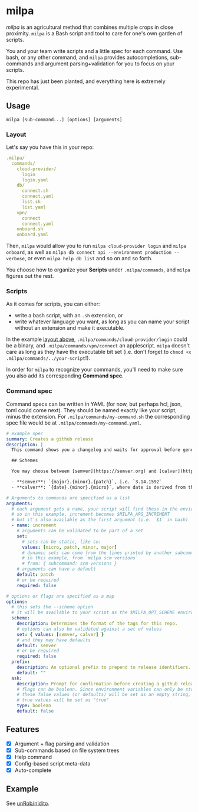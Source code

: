 # milpa

_milpa_ is an agricultural method that combines multiple crops in close proximity. `milpa` is a Bash script and tool to care for one's own garden of scripts.

You and your team write scripts and a little spec for each command. Use bash, or any other command, and `milpa` provides autocompletions, sub-commands and argument parsing+validation for you to focus on your scripts.

This repo has just been planted, and everything here is extremely experimental.

## Usage

`milpa [sub-command...] [options] [arguments]`

### Layout

Let's say you have this in your repo:

```yaml
.milpa/
  commands/
    cloud-provider/
      login
      login.yaml
    db/
      connect.sh
      connect.yaml
      list.sh
      list.yaml
    vpn/
      connect
      connect.yaml
    onboard.sh
    onboard.yaml
```

Then, `milpa` would allow you to run `milpa cloud-provider login` and `milpa onboard`, as well as `milpa db connect api --environment production --verbose`, or even `milpa help db list` and so on and so forth.

You choose how to organize your **Scripts** under `.milpa/commands`, and `milpa` figures out the rest.

### Scripts

As it comes for scripts, you can either:

- write a bash script, with an `.sh` extension, or
- write whatever language you want, as long as you can name your script without an extension and make it executable.

In the example [layout above](#layout), `.milpa/commands/cloud-provider/login` could be a binary, and `.milpa/commands/vpn/connect` an applescript. `milpa` doesn't care as long as they have the executable bit set (i.e. don't forget to `chmod +x .milpa/commands/../your-script`!).

In order for `milpa` to recognize your commands, you'll need to make sure you also add its corresponding **Command spec**.

### Command spec

Command specs can be written in YAML (for now, but perhaps hcl, json, toml could come next). They should be named exactly like your script, minus the extension. For `.milpa/commands/my-command.sh` the corresponding spec file would be at `.milpa/commands/my-command.yaml`.

```yaml
# example spec
summary: Creates a github release
description: |
  This command shows you a changelog and waits for approval before generating and pushing a new tag, creating a github release, and opening the browser at the new release.

  ## Schemes

  You may choose between [semver](https://semver.org) and [calver](https://calver.org). Their composition is as follows:

  - **semver**: `{major}.{minor}.{patch}`, i.e. `3.14.1592`
  - **calver**: `{date}.{minor}.{micro}`, where date is derived from the `prefix` option; for example `16.18.339`.

# Arguments to commands are specified as a list
arguments:
  # each argument gets a name, your script will find these in the environment
  # so in this example, increment becomes $MILPA_ARG_INCREMENT
  # but it's also available as the first argument (i.e. `$1` in bash)
  - name: increment
    # arguments can be validated to be part of a set
    set:
      # sets can be static, like so:
      values: [micro, patch, minor, major]
      # dynamic sets can come from the lines printed by another subcommand
      # in this example, from `milpa scm versions`
      # from: { subcommand: scm versions }
    # arguments can have a default
    default: patch
    # or be required
    required: false

# options or flags are specified as a map
options:
  # this sets the --scheme option
  # it will be available to your script as the $MILPA_OPT_SCHEME environment variable
  scheme:
    description: Determines the format of the tags for this repo.
    # options can also be validated against a set of values
    set: { values: [semver, calver] }
    # and they may have defaults
    default: semver
    # or be required
    required: false
  prefix:
    description: An optional prefix to prepend to release identifiers. If `calver` is chosen as `scheme`, you may specify a combination of `YY`, `YYYY`, `MM`, and `DD` to be replaced with the corresponding values of the local date. The default in that case is `YY`.
    default: ""
  ask:
    description: Prompt for confirmation before creating a github release
    # flags can be boolean. Since environment variables can only be strings,
    # these false values (or defaults) will be set as an empty string, while
    # true values will be set as "true"
    type: boolean
    default: false
```

## Features

- [x] Argument + flag parsing and validation
- [x] Sub-commands based on file system trees
- [x] Help command
- [x] Config-based script meta-data
- [x] Auto-complete

## Example

See [unRob/nidito](https://github.com/unRob/nidito/tree/master/.milpa).
